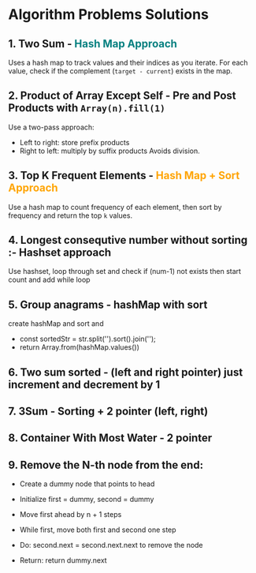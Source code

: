 # Algorithm Problems Solutions

## 1. Two Sum - <span style="color: teal;">Hash Map Approach</span>
Uses a hash map to track values and their indices as you iterate. For each value, check if the complement (`target - current`) exists in the map.

## 2. Product of Array Except Self - Pre and Post Products with `Array(n).fill(1)`
Use a two-pass approach:
- Left to right: store prefix products
- Right to left: multiply by suffix products
Avoids division.

## 3. Top K Frequent Elements - <span style="color: orange;">Hash Map + Sort Approach</span>
Use a hash map to count frequency of each element, then sort by frequency and return the top `k` values.

## 4. Longest consequtive number without sorting :- Hashset approach 
Use hashset, loop through set and check if (num-1) not exists then start count and add while loop 

## 5. Group anagrams - hashMap with sort
create hashMap and sort and 
- const sortedStr = str.split('').sort().join('');
- return Array.from(hashMap.values())

## 6. Two sum sorted - (left and right pointer) just increment and decrement by 1


## 7. 3Sum - Sorting + 2 pointer (left, right)

## 8. Container With Most Water - 2 pointer

## 9. Remove the N-th node from the end:
- Create a dummy node that points to head
- Initialize first = dummy, second = dummy

- Move first ahead by n + 1 steps

- While first, move both first and second one step

- Do: second.next = second.next.next to remove the node

- Return: return dummy.next
